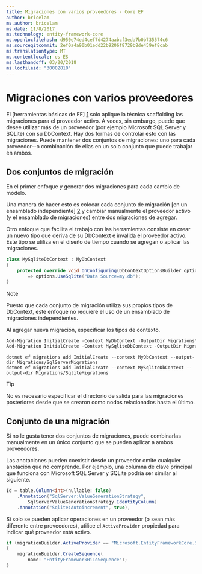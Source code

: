 ```yaml
---
title: Migraciones con varios proveedores - Core EF
author: bricelam
ms.author: bricelam
ms.date: 11/8/2017
ms.technology: entity-framework-core
ms.openlocfilehash: d950e74ed4cef7d4274aabcf3eda7b0b735574c6
ms.sourcegitcommit: 2ef0a4a90b01edd22b9206f8729b8de459ef8cab
ms.translationtype: MT
ms.contentlocale: es-ES
ms.lasthandoff: 03/20/2018
ms.locfileid: "30002810"
---
```

<a name="migrations-with-multiple-providers"></a>Migraciones con varios proveedores
==================================
El [herramientas básicas de EF] [ 1] solo aplique la técnica scaffolding las migraciones para el proveedor activo. A veces, sin embargo, puede que desee utilizar más de un proveedor (por ejemplo Microsoft SQL Server y SQLite) con su DbContext. Hay dos formas de controlar esto con las migraciones. Puede mantener dos conjuntos de migraciones: uno para cada proveedor--o combinación de ellas en un solo conjunto que puede trabajar en ambos.

<a name="two-migration-sets"></a>Dos conjuntos de migración
------------------
En el primer enfoque y generar dos migraciones para cada cambio de modelo.

Una manera de hacer esto es colocar cada conjunto de migración [en un ensamblado independiente] [ 2] y cambiar manualmente el proveedor activo (y el ensamblado de migraciones) entre dos migraciones de agregar.

Otro enfoque que facilita el trabajo con las herramientas consiste en crear un nuevo tipo que deriva de su DbContext e invalida el proveedor activo. Este tipo se utiliza en el diseño de tiempo cuando se agregan o aplicar las migraciones.

``` csharp
class MySqliteDbContext : MyDbContext
{
    protected override void OnConfiguring(DbContextOptionsBuilder options)
        => options.UseSqlite("Data Source=my.db");
}
```

> [!NOTE]
> Puesto que cada conjunto de migración utiliza sus propios tipos de DbContext, este enfoque no requiere el uso de un ensamblado de migraciones independientes.

Al agregar nueva migración, especificar los tipos de contexto.

``` powershell
Add-Migration InitialCreate -Context MyDbContext -OutputDir Migrations\SqlServerMigrations
Add-Migration InitialCreate -Context MySqliteDbContext -OutputDir Migrations\SqliteMigrations
```
``` Console
dotnet ef migrations add InitialCreate --context MyDbContext --output-dir Migrations/SqlServerMigrations
dotnet ef migrations add InitialCreate --context MySqliteDbContext --output-dir Migrations/SqliteMigrations
```

> [!TIP]
> No es necesario especificar el directorio de salida para las migraciones posteriores desde que se crearon como nodos relacionados hasta el último.

<a name="one-migration-set"></a>Conjunto de una migración
-----------------
Si no le gusta tener dos conjuntos de migraciones, puede combinarlas manualmente en un único conjunto que se pueden aplicar a ambos proveedores.

Las anotaciones pueden coexistir desde un proveedor omite cualquier anotación que no comprende. Por ejemplo, una columna de clave principal que funciona con Microsoft SQL Server y SQLite podría ser similar al siguiente.

``` csharp
Id = table.Column<int>(nullable: false)
    .Annotation("SqlServer:ValueGenerationStrategy",
        SqlServerValueGenerationStrategy.IdentityColumn)
    .Annotation("Sqlite:Autoincrement", true),
```

Si solo se pueden aplicar operaciones en un proveedor (o sean más diferente entre proveedores), utilice el `ActiveProvider` propiedad para indicar qué proveedor está activo.

``` csharp
if (migrationBuilder.ActiveProvider == "Microsoft.EntityFrameworkCore.SqlServer")
{
    migrationBuilder.CreateSequence(
        name: "EntityFrameworkHiLoSequence");
}
```


  [1]: ../../miscellaneous/cli/index.md
  [2]: projects.md
